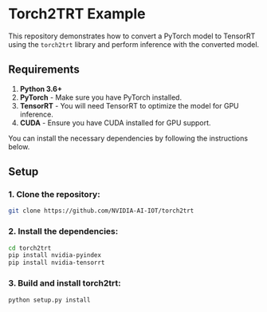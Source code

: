 # Torch2TRT Example

This repository demonstrates how to convert a PyTorch model to TensorRT using the `torch2trt` library and perform inference with the converted model.

## Requirements

1. **Python 3.6+**
2. **PyTorch** - Make sure you have PyTorch installed.
3. **TensorRT** - You will need TensorRT to optimize the model for GPU inference.
4. **CUDA** - Ensure you have CUDA installed for GPU support.

You can install the necessary dependencies by following the instructions below.

## Setup

### 1. Clone the repository:

```bash
git clone https://github.com/NVIDIA-AI-IOT/torch2trt
```
### 2. Install the dependencies:

```bash
cd torch2trt
pip install nvidia-pyindex
pip install nvidia-tensorrt
```
### 3. Build and install torch2trt:

```bash
python setup.py install
```
